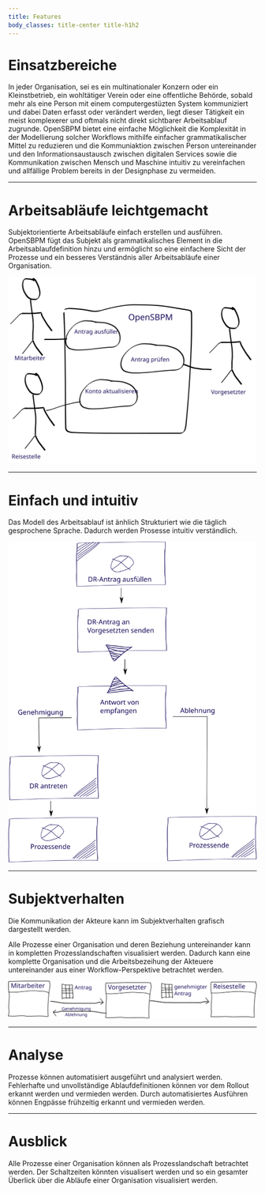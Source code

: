 ```yaml
---
title: Features
body_classes: title-center title-h1h2
---
```


# Einsatzbereiche
In jeder Organisation, sei es ein multinationaler Konzern oder ein Kleinstbetrieb, 
ein wohltätiger Verein oder eine offentliche Behörde, sobald mehr als eine Person 
mit einem computergestüzten System kommuniziert und dabei Daten erfasst oder 
verändert werden, liegt dieser Tätigkeit ein meist komplexerer und oftmals nicht 
direkt sichtbarer Arbeitsablauf zugrunde. OpenSBPM bietet eine einfache Möglichkeit
die Komplexität in der Modellierung solcher Workflows mithilfe einfacher grammatikalischer 
Mittel zu reduzieren und die Kommuniaktion zwischen Person untereinander und den 
Informationsaustausch zwischen digitalen Services sowie die Kommunikation zwischen 
Mensch und Maschine intuitiv zu vereinfachen und allfällige Problem bereits in 
der Designphase zu vermeiden.

---

# Arbeitsabläufe leichtgemacht
Subjektorientierte Arbeitsabläufe einfach erstellen und ausführen. OpenSBPM fügt 
das Subjekt als grammatikalisches Element in die Arbeitsablaufdefinition hinzu 
und ermöglicht so eine einfachere Sicht der Prozesse und ein besseres Verständnis 
aller Arbeitsabläufe einer Organisation.

![Subjektworkflow](sbpm-workflow.svg?classes=caption,img-fluid "Subjektorientierter Arbeitsablauf")

---

# Einfach und intuitiv
Das Modell des Arbeitsablauf ist änhlich Strukturiert wie die täglich gesprochene
Sprache. Dadurch werden Prosesse intuitiv verständlich.

![Dienstreiseantrag](travelrequest.svg?classes=caption,img-fluid "Beispiel Dienstreiseantrag")

---

# Subjektverhalten
Die Kommunikation der Akteure kann im Subjektverhalten grafisch dargestellt werden.

Alle Prozesse einer Organisation und deren Beziehung untereinander kann in 
kompletten Prozesslandschaften visualisiert werden. Dadurch kann eine komplette 
Organisation und die Arbeitsbezeihung der Akteuere untereinander aus einer 
Workflow-Perspektive betrachtet werden.

![Subjektverhalten](subject-activity.svg?classes=caption,img-fluid "Subjektverhalten")

---

# Analyse
Prozesse können automatisiert ausgeführt und analysiert werden. Fehlerhafte und 
unvollständige Ablaufdefinitionen können vor dem Rollout erkannt werden und 
vermieden werden. Durch automatisiertes Ausführen können Engpässe frühzeitig 
erkannt und vermieden werden.

---

# Ausblick
Alle Prozesse einer Organisation können als Prozesslandschaft betrachtet werden. 
Der Schaltzeiten könnten visualisert werden und so ein gesamter Überlick über die
Abläufe einer Organisation visualisiert werden.
